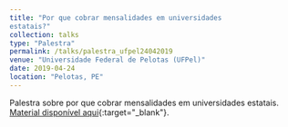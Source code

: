 ```yaml
---
title: "Por que cobrar mensalidades em universidades
estatais?"
collection: talks
type: "Palestra"
permalink: /talks/palestra_ufpel24042019
venue: "Universidade Federal de Pelotas (UFPel)"
date: 2019-04-24
location: "Pelotas, PE"
---
```


Palestra sobre por que cobrar mensalidades em universidades estatais. [Material disponível aqui](https://github.com/vitorwilher/palestras/tree/master/ufpel24042019){:target="_blank"}.
